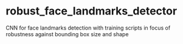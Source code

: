 # robust_face_landmarks_detector
CNN for face landmarks detection with training scripts in focus of robustness against bounding box size and shape
